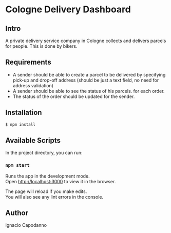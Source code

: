 # Cologne Delivery Dashboard

## Intro

A private delivery service company in Cologne collects and delivers parcels for people. This is done by bikers.

## Requirements

- A sender should be able to create a parcel to be delivered by specifying
pick-up and drop-off address (should be just a text field, no need for
address validation)
- A sender should be able to see the status of his parcels.
for each order. 
- The status of the order should be updated for the sender.

## Installation

```bash
$ npm install
```

## Available Scripts

In the project directory, you can run:

### `npm start`

Runs the app in the development mode.\
Open [http://localhost:3000](http://localhost:3000) to view it in the browser.

The page will reload if you make edits.\
You will also see any lint errors in the console.

## Author

Ignacio Capodanno
